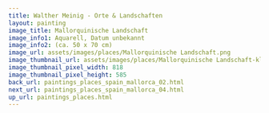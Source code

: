 ```yaml
---
title: Walther Meinig - Orte & Landschaften
layout: painting
image_title: Mallorquinische Landschaft
image_info1: Aquarell, Datum unbekannt
image_info2: (ca. 50 x 70 cm)
image_url: assets/images/places/Mallorquinische Landschaft.png
image_thumbnail_url: assets/images/places/Mallorquinische Landschaft-klein.png
image_thumbnail_pixel_width: 818
image_thumbnail_pixel_height: 585
back_url: paintings_places_spain_mallorca_02.html
next_url: paintings_places_spain_mallorca_04.html
up_url: paintings_places.html
---
```


